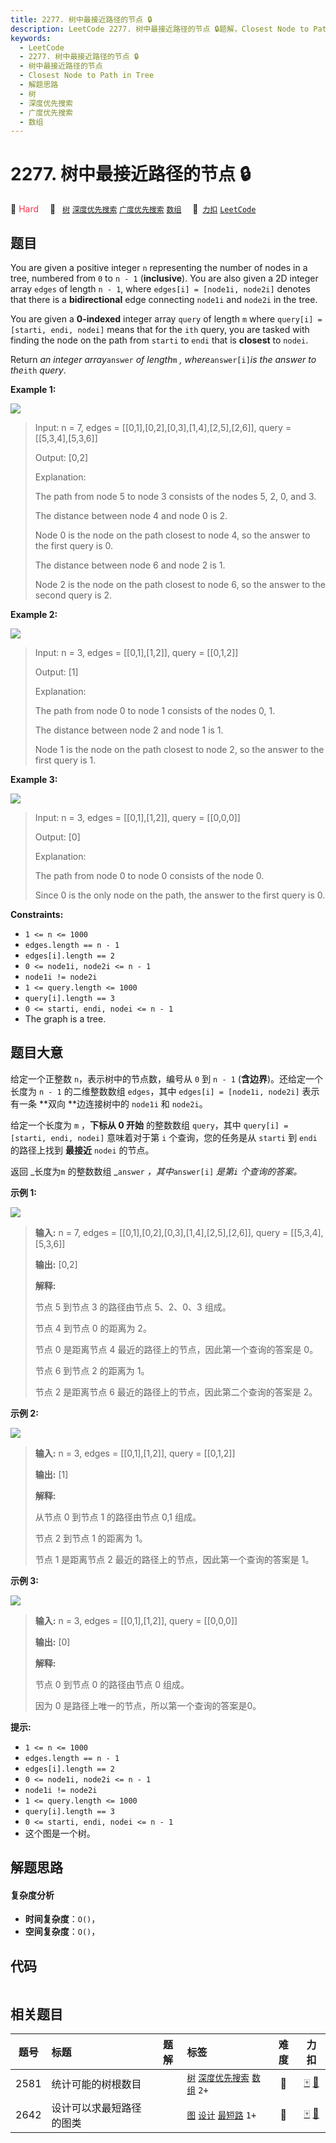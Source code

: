 ```yaml
---
title: 2277. 树中最接近路径的节点 🔒
description: LeetCode 2277. 树中最接近路径的节点 🔒题解，Closest Node to Path in Tree，包含解题思路、复杂度分析以及完整的 JavaScript 代码实现。
keywords:
  - LeetCode
  - 2277. 树中最接近路径的节点 🔒
  - 树中最接近路径的节点
  - Closest Node to Path in Tree
  - 解题思路
  - 树
  - 深度优先搜索
  - 广度优先搜索
  - 数组
---
```


# 2277. 树中最接近路径的节点 🔒

🔴 <font color=#ff334b>Hard</font>&emsp; 🔖&ensp; [`树`](/tag/tree.md) [`深度优先搜索`](/tag/depth-first-search.md) [`广度优先搜索`](/tag/breadth-first-search.md) [`数组`](/tag/array.md)&emsp; 🔗&ensp;[`力扣`](https://leetcode.cn/problems/closest-node-to-path-in-tree) [`LeetCode`](https://leetcode.com/problems/closest-node-to-path-in-tree)

## 题目

You are given a positive integer `n` representing the number of nodes in a
tree, numbered from `0` to `n - 1` (**inclusive**). You are also given a 2D
integer array `edges` of length `n - 1`, where `edges[i] = [node1i, node2i]`
denotes that there is a **bidirectional** edge connecting `node1i` and
`node2i` in the tree.

You are given a **0-indexed** integer array `query` of length `m` where
`query[i] = [starti, endi, nodei]` means that for the `ith` query, you are
tasked with finding the node on the path from `starti` to `endi` that is
**closest** to `nodei`.

Return _an integer array_`answer` _of length_`m` _, where_`answer[i]`_is the
answer to the_`ith` _query_.



**Example 1:**

![](https://fastly.jsdelivr.net/gh/doocs/leetcode@main/solution/2200-2299/2277.Closest%20Node%20to%20Path%20in%20Tree/images/image-20220514132158-1.png)

> Input: n = 7, edges = [[0,1],[0,2],[0,3],[1,4],[2,5],[2,6]], query = [[5,3,4],[5,3,6]]
> 
> Output: [0,2]
> 
> Explanation:
> 
> The path from node 5 to node 3 consists of the nodes 5, 2, 0, and 3.
> 
> The distance between node 4 and node 0 is 2.
> 
> Node 0 is the node on the path closest to node 4, so the answer to the first query is 0.
> 
> The distance between node 6 and node 2 is 1.
> 
> Node 2 is the node on the path closest to node 6, so the answer to the second query is 2.

**Example 2:**

![](https://fastly.jsdelivr.net/gh/doocs/leetcode@main/solution/2200-2299/2277.Closest%20Node%20to%20Path%20in%20Tree/images/image-20220514132318-2.png)

> Input: n = 3, edges = [[0,1],[1,2]], query = [[0,1,2]]
> 
> Output: [1]
> 
> Explanation:
> 
> The path from node 0 to node 1 consists of the nodes 0, 1.
> 
> The distance between node 2 and node 1 is 1.
> 
> Node 1 is the node on the path closest to node 2, so the answer to the first query is 1.

**Example 3:**

![](https://fastly.jsdelivr.net/gh/doocs/leetcode@main/solution/2200-2299/2277.Closest%20Node%20to%20Path%20in%20Tree/images/image-20220514132333-3.png)

> Input: n = 3, edges = [[0,1],[1,2]], query = [[0,0,0]]
> 
> Output: [0]
> 
> Explanation:
> 
> The path from node 0 to node 0 consists of the node 0.
> 
> Since 0 is the only node on the path, the answer to the first query is 0.



**Constraints:**

  * `1 <= n <= 1000`
  * `edges.length == n - 1`
  * `edges[i].length == 2`
  * `0 <= node1i, node2i <= n - 1`
  * `node1i != node2i`
  * `1 <= query.length <= 1000`
  * `query[i].length == 3`
  * `0 <= starti, endi, nodei <= n - 1`
  * The graph is a tree.


## 题目大意

给定一个正整数 `n`，表示树中的节点数，编号从 `0` 到 `n - 1` (**含边界**)。还给定一个长度为 `n - 1` 的二维整数数组
`edges`，其中 `edges[i] = [node1i, node2i]` 表示有一条 **双向  **边连接树中的 `node1i` 和
`node2i`。

给定一个长度为 `m` ，**下标从 0 开始**  的整数数组 `query`，其中 `query[i] = [starti, endi, nodei]`
意味着对于第 `i` 个查询，您的任务是从 `starti` 到 `endi` 的路径上找到 **最接近** `nodei` 的节点。

返回 _长度为`m` 的整数数组 _`answer` _，其中_`answer[i]` _是第`i` 个查询的答案。_



**示例 1:**

![](https://fastly.jsdelivr.net/gh/doocs/leetcode@main/solution/2200-2299/2277.Closest%20Node%20to%20Path%20in%20Tree/images/image-20220514132158-1.png)

> 
> 
> 
> 
> 
> **输入:** n = 7, edges = [[0,1],[0,2],[0,3],[1,4],[2,5],[2,6]], query = [[5,3,4],[5,3,6]]
> 
> **输出:** [0,2]
> 
> **解释:**
> 
> 节点 5 到节点 3 的路径由节点 5、2、0、3 组成。
> 
> 节点 4 到节点 0 的距离为 2。
> 
> 节点 0 是距离节点 4 最近的路径上的节点，因此第一个查询的答案是 0。
> 
> 节点 6 到节点 2 的距离为 1。
> 
> 节点 2 是距离节点 6 最近的路径上的节点，因此第二个查询的答案是 2。
> 
> 

**示例 2:**

![](https://fastly.jsdelivr.net/gh/doocs/leetcode@main/solution/2200-2299/2277.Closest%20Node%20to%20Path%20in%20Tree/images/image-20220514132318-2.png)

> 
> 
> 
> 
> 
> **输入:** n = 3, edges = [[0,1],[1,2]], query = [[0,1,2]]
> 
> **输出:** [1]
> 
> **解释:**
> 
> 从节点 0 到节点 1 的路径由节点 0,1 组成。
> 
> 节点 2 到节点 1 的距离为 1。
> 
> 节点 1 是距离节点 2 最近的路径上的节点，因此第一个查询的答案是 1。
> 
> 

**示例 3:**

![](https://fastly.jsdelivr.net/gh/doocs/leetcode@main/solution/2200-2299/2277.Closest%20Node%20to%20Path%20in%20Tree/images/image-20220514132333-3.png)

> 
> 
> 
> 
> 
> **输入:** n = 3, edges = [[0,1],[1,2]], query = [[0,0,0]]
> 
> **输出:** [0]
> 
> **解释:**
> 
> 节点 0 到节点 0 的路径由节点 0 组成。
> 
> 因为 0 是路径上唯一的节点，所以第一个查询的答案是0。



**提示:**

  * `1 <= n <= 1000`
  * `edges.length == n - 1`
  * `edges[i].length == 2`
  * `0 <= node1i, node2i <= n - 1`
  * `node1i != node2i`
  * `1 <= query.length <= 1000`
  * `query[i].length == 3`
  * `0 <= starti, endi, nodei <= n - 1`
  * 这个图是一个树。


## 解题思路

#### 复杂度分析

- **时间复杂度**：`O()`，
- **空间复杂度**：`O()`，

## 代码

```javascript

```

## 相关题目

<!-- prettier-ignore -->
| 题号 | 标题 | 题解 | 标签 | 难度 | 力扣 |
| :------: | :------ | :------: | :------ | :------: | :------: |
| 2581 | 统计可能的树根数目 |  |  [`树`](/tag/tree.md) [`深度优先搜索`](/tag/depth-first-search.md) [`数组`](/tag/array.md) `2+` | 🔴 | [🀄️](https://leetcode.cn/problems/count-number-of-possible-root-nodes) [🔗](https://leetcode.com/problems/count-number-of-possible-root-nodes) |
| 2642 | 设计可以求最短路径的图类 |  |  [`图`](/tag/graph.md) [`设计`](/tag/design.md) [`最短路`](/tag/shortest-path.md) `1+` | 🔴 | [🀄️](https://leetcode.cn/problems/design-graph-with-shortest-path-calculator) [🔗](https://leetcode.com/problems/design-graph-with-shortest-path-calculator) |